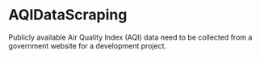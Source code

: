 # AQIDataScraping
Publicly available Air Quality Index (AQI) data need to be collected from a government website for a development project. 
